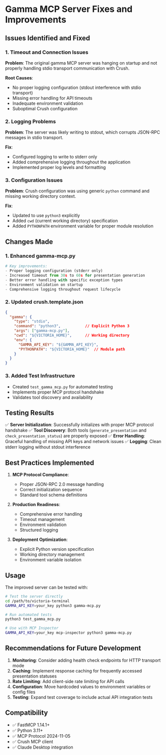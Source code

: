 # Gamma MCP Server Fixes and Improvements

## Issues Identified and Fixed

### 1. **Timeout and Connection Issues**

**Problem**: The original gamma MCP server was hanging on startup and not properly handling stdio transport communication with Crush.

**Root Causes**:
- No proper logging configuration (stdout interference with stdio transport)
- Missing error handling for API timeouts
- Inadequate environment validation
- Suboptimal Crush configuration

### 2. **Logging Problems**

**Problem**: The server was likely writing to stdout, which corrupts JSON-RPC messages in stdio transport.

**Fix**: 
- Configured logging to write to stderr only
- Added comprehensive logging throughout the application
- Implemented proper log levels and formatting

### 3. **Configuration Issues**

**Problem**: Crush configuration was using generic `python` command and missing working directory context.

**Fix**:
- Updated to use `python3` explicitly
- Added `cwd` (current working directory) specification
- Added `PYTHONPATH` environment variable for proper module resolution

## Changes Made

### 1. **Enhanced gamma-mcp.py**

```python
# Key improvements:
- Proper logging configuration (stderr only)
- Increased timeout from 30s to 60s for presentation generation
- Better error handling with specific exception types
- Environment validation on startup
- Comprehensive logging throughout request lifecycle
```

### 2. **Updated crush.template.json**

```json
{
  "gamma": {
    "type": "stdio",
    "command": "python3",           // Explicit Python 3
    "args": ["gamma-mcp.py"],
    "cwd": "${VICTORIA_HOME}",      // Working directory
    "env": {
      "GAMMA_API_KEY": "${GAMMA_API_KEY}",
      "PYTHONPATH": "${VICTORIA_HOME}"  // Module path
    }
  }
}
```

### 3. **Added Test Infrastructure**

- Created `test_gamma_mcp.py` for automated testing
- Implements proper MCP protocol handshake
- Validates tool discovery and availability

## Testing Results

✅ **Server Initialization**: Successfully initializes with proper MCP protocol handshake
✅ **Tool Discovery**: Both tools (`generate_presentation` and `check_presentation_status`) are properly exposed
✅ **Error Handling**: Graceful handling of missing API keys and network issues
✅ **Logging**: Clean stderr logging without stdout interference

## Best Practices Implemented

1. **MCP Protocol Compliance**:
   - Proper JSON-RPC 2.0 message handling
   - Correct initialization sequence
   - Standard tool schema definitions

2. **Production Readiness**:
   - Comprehensive error handling
   - Timeout management
   - Environment validation
   - Structured logging

3. **Deployment Optimization**:
   - Explicit Python version specification
   - Working directory management
   - Environment variable isolation

## Usage

The improved server can be tested with:

```bash
# Test the server directly
cd /path/to/victoria-terminal
GAMMA_API_KEY=your_key python3 gamma-mcp.py

# Run automated tests
python3 test_gamma_mcp.py

# Use with MCP Inspector
GAMMA_API_KEY=your_key mcp-inspector python3 gamma-mcp.py
```

## Recommendations for Future Development

1. **Monitoring**: Consider adding health check endpoints for HTTP transport mode
2. **Caching**: Implement response caching for frequently accessed presentation statuses
3. **Rate Limiting**: Add client-side rate limiting for API calls
4. **Configuration**: Move hardcoded values to environment variables or config files
5. **Testing**: Expand test coverage to include actual API integration tests

## Compatibility

- ✅ FastMCP 1.14.1+
- ✅ Python 3.11+
- ✅ MCP Protocol 2024-11-05
- ✅ Crush MCP client
- ✅ Claude Desktop integration

